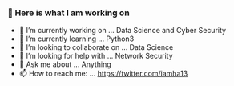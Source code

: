 ### 👋 Here is what I am working on

- 🔭 I’m currently working on ... Data Science and Cyber Security
- 🌱 I’m currently learning ... Python3
- 👯 I’m looking to collaborate on ... Data Science 
- 🤔 I’m looking for help with ... Network Security
- 💬 Ask me about ... Anything
- 📫 How to reach me: ... https://twitter.com/iamha13

<!--
**iamharshit13/iamharshit13** is a ✨ _special_ ✨ repository because its `README.md` (this file) appears on your GitHub profile.

Here are some ideas to get you started:



- 😄 Pronouns: ... 
- ⚡ Fun fact: ...

-->
